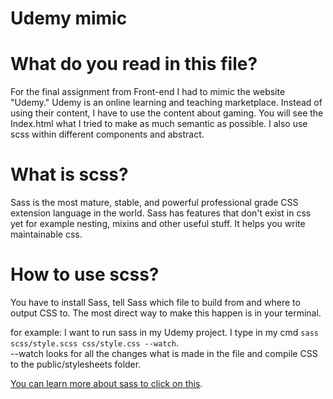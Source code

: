 # Udemy mimic

# What do you read in this file?
For the final assignment from Front-end I had to mimic the website "Udemy." Udemy is an online learning and teaching marketplace. Instead of using their content, I have to use the content about gaming.
You will see the Index.html what I tried to make as much semantic as possible.
I also use scss within different components and abstract.

# What is scss?
Sass is the most mature, stable, and powerful professional grade CSS extension language in the world.
Sass has features that don't exist in css yet for example nesting, mixins and other useful stuff. It helps you write maintainable css.

# How to use scss?
You have to install Sass, tell Sass which file to build from and where to output CSS to. The most direct way to make this happen is in your terminal. 

for example:
I want to run sass in my Udemy project. 
I type in my cmd ```sass scss/style.scss css/style.css --watch```.<br>
--watch looks for all the changes what is made in the file and compile CSS to the public/stylesheets folder.

[You can learn more about sass to click on this](https://sass-lang.com/).
